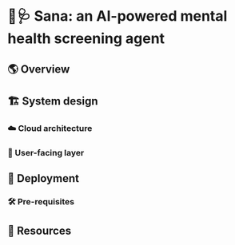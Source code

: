 # 🧠🩺 **Sana**: an AI-powered mental health screening agent

## 🌎 Overview

## 🏗️ System design

### ☁️ Cloud architecture

### 🎨 User-facing layer

## 🚀 Deployment

### 🛠️ Pre-requisites

## 📄 Resources
